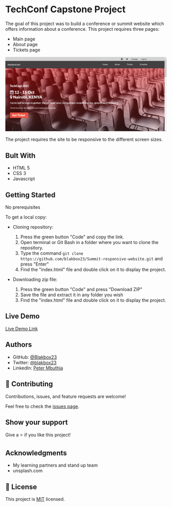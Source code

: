# TechConf Capstone Project
The goal of this project was to build a conference or summit website which offers information about a conference.
This project requires three pages:
- Main page
- About page
- Tickets page

![screenshot](./images/techconf.PNG)

The project requires the site to be responsive to the different screen sizes.

## Bult With

- HTML 5
- CSS 3
- Javascript

## Getting Started

No prerequisites

To get a local copy:

- Cloning repository:

    1. Press the green button "Code" and copy the link.
    2. Open terminal or Git Bash in a folder where you want to clone the repository.
    3. Type the command `git clone https://github.com/blakbox23/Summit-responsive-website.git` and press "Enter"
    4. Find the "index.html" file and double click on it to display the project.

- Downloading zip file:

   1. Press the green button "Code" and press "Download ZIP"
   2. Save the file and extract it in any folder you wish
   3. Find the "index.html" file and double click on it to display the project.


## Live Demo

[Live Demo Link](https://blakbox23.github.io/Summit-responsive-website/)

## Authors
- GitHub: [@Blakbox23](https://github.com/blakbox23)
- Twitter: [@blakbox23](https://twitter.com/blakbox23)
- LinkedIn: [Peter Mbuthia](https://www.linkedin.com/in/peter-mbuthia)

## 🤝 Contributing

Contributions, issues, and feature requests are welcome!

Feel free to check the [issues page](https://github.com/blakbox23/Summit-responsive-website/issues/).

## Show your support

Give a ⭐️ if you like this project!

## Acknowledgments

- My learning partners and stand up team
- unsplash.com


## 📝 License

This project is [MIT](https://github.com/git/git-scm.com/blob/master/MIT-LICENSE.txt) licensed.


